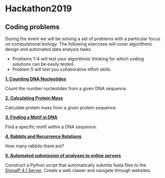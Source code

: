 # Hackathon2019 

## Coding problems

During the event we will be solving a set of problems with a particular focus on computational biology. The following exercises will cover algorithmic design and automated data analysis tasks. 

- Problems 1-4 will test your algorithmic thinking for which coding solutions can be easily tested. 
- Problem 5 will test you collaborative effort skills.  

[**1. Counting DNA Nucleotides**](./problem-1/README.md)

Count the number nucleotides from a given DNA sequence.

[**2. Calculating Protein Mass**](./problem-2/README.md)

Calculate protein mass from a given protein sequence.

[**3. Finding a Motif in DNA**](./problem-3/README.md)

Find a specific motif within a DNA sequence.

[**4. Rabbits and Recurrence Relations**](./problem-4/README.md)

How many rabbits there are?

[**5. Automated submission of analyses to online servers**](./problem-5/README.md)

Construct a Python script that automatically submits fasta files to the [SignalP 4.1 Server](http://www.cbs.dtu.dk/services/SignalP/). Create a web clawer and navigate through websites.
